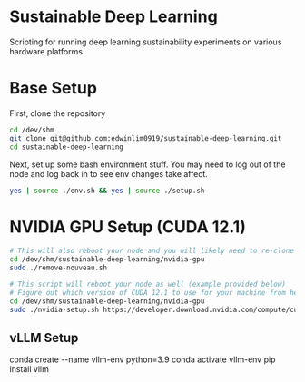 # Sustainable Deep Learning
Scripting for running deep learning sustainability experiments on various hardware platforms

# Base Setup
First, clone the repository
```bash
cd /dev/shm
git clone git@github.com:edwinlim0919/sustainable-deep-learning.git
cd sustainable-deep-learning
```

Next, set up some bash environment stuff.
You may need to log out of the node and log back in to see env changes take affect.
```bash
yes | source ./env.sh && yes | source ./setup.sh
```

# NVIDIA GPU Setup (CUDA 12.1)
```bash
# This will also reboot your node and you will likely need to re-clone this repo in /dev/shm
cd /dev/shm/sustainable-deep-learning/nvidia-gpu
sudo ./remove-nouveau.sh

# This script will reboot your node as well (example provided below)
# Figure out which version of CUDA 12.1 to use for your machine from here: https://developer.nvidia.com/cuda-12-1-0-download-archive
cd /dev/shm/sustainable-deep-learning/nvidia-gpu
sudo ./nvidia-setup.sh https://developer.download.nvidia.com/compute/cuda/12.1.0/local_installers/cuda_12.1.0_530.30.02_linux.run cuda_12.1.0_530.30.02_linux.run
```

## vLLM Setup
conda create --name  vllm-env python=3.9
conda activate vllm-env
pip install vllm
